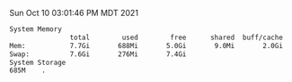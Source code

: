 Sun Oct 10 03:01:46 PM MDT 2021
```bash
System Memory
               total        used        free      shared  buff/cache   available
Mem:           7.7Gi       688Mi       5.0Gi       9.0Mi       2.0Gi       6.7Gi
Swap:          7.6Gi       276Mi       7.4Gi
System Storage
685M	.
```

